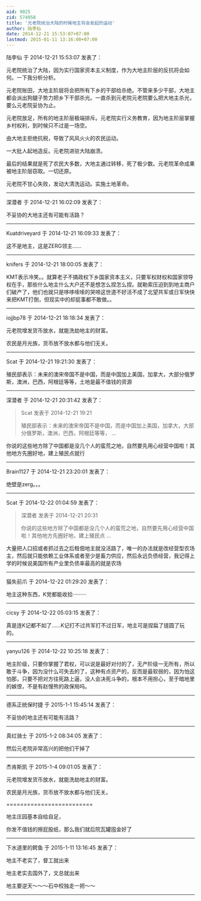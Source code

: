 ```yaml
---
aid: 9025
zid: 574958
title: '元老院统治大陆的时候地主将会发起的运动'
author: 陆李仙
date: 2014-12-21 15:53:07+07:00
lastmod: 2015-01-11 13:16:00+07:00
---
```


陆李仙 于 2014-12-21 15:53:07 发表了：

元老院统治了大陆，因为实行国家资本主义制度，作为大地主阶层的反抗将会如何。一下我分析分析。

元老院账田，大地主阶层将会把所有下乡的干部给杀绝。不管来多少干部，大地主都会派出狗腿子势力把乡下干部杀光。一直杀到元老院元老院要么把大地主杀光，要么元老院妥协为止。

元老院放足，所有的地主阶层极端排斥。元老院实行义务教育，因为地主阶层掌握乡村权利，到时候只不过是一场空。

由大地主拒绝抗税，导致了风风火火的农民运动。

一大批人起地造反。元老院进驻大陆崩溃。

最后的结果就是死了农民大多数，大地主通过转移，死了极少数。元老院革命成果被地主阶层窃取。一切还原。

元老院不甘心失败，发动大清洗运动。实施土地革命。

---------

深潜者 于 2014-12-21 16:02:09 发表了：

不妥协的大地主还有可能有活路？

---------

Kuatdriveyard 于 2014-12-21 16:09:33 发表了：

这不是地主，这是ZERG领主……

---------

knifers 于 2014-12-21 18:00:05 发表了：

KMT表示冷笑。。就算老子不搞政权下乡国家资本主义，只要军权财权和国家领导权在手，那些什么地主什么大户还不是想怎么捏怎么捏。就勒索压迫到到地主商户们破产了，他们也就只是哆哆嗦嗦的哭啼这世道不好活不成了北望共军或日军快快来把KMT打倒，但现实中的却屁事都不敢做。。

---------

iojjbp78 于 2014-12-21 18:18:34 发表了：

元老院增发货币放水，就能洗劫地主的财富。

农民是月光族，货币放不放水都与他们无关。

---------

Scat 于 2014-12-21 19:21:30 发表了：

殖民部表示：未来的澳宋帝国不是中国，而是中国加上美国，加拿大，大部分俄罗斯，澳洲，巴西，阿根廷等等，土地是最不值钱的资源

---------

深潜者 于 2014-12-21 20:31:42 发表了：

> Scat 发表于 2014-12-21 19:21
> 
> 殖民部表示：未来的澳宋帝国不是中国，而是中国加上美国，加拿大，大部分俄罗斯，澳洲，巴西，阿根廷等等， ...



你说的这些地方除了中国都是没几个人的蛮荒之地，自然要先用心经营中国啦！其他地方先圈好地，建上殖民点就行

---------

Brain1127 于 2014-12-21 23:20:01 发表了：

绝壁是zerg。。。

---------

Scat 于 2014-12-22 01:04:59 发表了：

> 深潜者 发表于 2014-12-21 20:31
> 
> 你说的这些地方除了中国都是没几个人的蛮荒之地，自然要先用心经营中国啦！其他地方先圈好地，建上殖民点 ...



大量把人口招或者抓过去之后租佃地主就没活路了，唯一的办法就是改经营型农场主，然后就只能依赖工业体系或者至少是畜力供应，然后永远负债经营，我记得上学的时候说美国所有产业里负债率最高的就是农场

---------

猫失前爪 于 2014-12-22 01:29:20 发表了：

地主这种东西，K党都能收拾·········

---------

cicsy 于 2014-12-22 05:03:15 发表了：

真是连K记都不如了……K记打不过共军打不过日军，地主可是捏扁了搓圆了玩的。

---------

yanyu126 于 2014-12-22 10:25:18 发表了：

地主阶级，只要你掌握了君权，可以说是最好对付的了，无产阶级一无所有，所以敢于斗争，因为没什么可失去的了，这种有点资产的，反而是最软弱的，因为怕这怕那，只要不把对方往死路上逼，没人会决死斗争的，根本不用担心，至于暗地里的嫉恨，不是有赵慢熊的政保局吗。

---------

德系正统保时捷 于 2015-1-1 15:45:14 发表了：

不妥协的地主还有可能有活路？

---------

真红骑士 于 2015-1-2 08:34:05 发表了：

然后元老院非常高兴的把他们干掉了

---------

杰肯斯凯 于 2015-1-4 09:01:05 发表了：

元老院增发货币放水，就能洗劫地主的财富。

农民是月光族，货币放不放水都与他们无关。

=========================

地主庄园基本自给自足，

你发不值钱的擦屁股纸，那么我们就后院瓦罐囤金好了

---------

下水道里的鳄鱼 于 2015-1-11 13:16:45 发表了：

地主不老实了，督工就出来

地主老实去国外了，文总就出来

地主要逆天～～～石中校独走一把～～

---------

